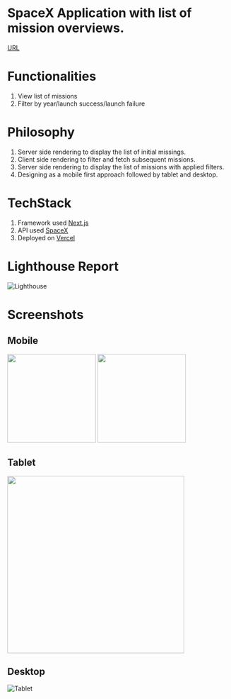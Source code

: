 # SpaceX Application with list of mission overviews.

[URL](https://space-x-app-git-main.akash-pal.vercel.app/)

# Functionalities 

1.  View list of missions 
2.  Filter by year/launch success/launch failure

# Philosophy

1.  Server side rendering to display the list of initial missings.
2.  Client side rendering to filter and fetch subsequent missions.
3.  Server side rendering to display the list of missions with applied filters.
4.  Designing as a mobile first approach followed by tablet and desktop. 

# TechStack

1.  Framework used [Next.js](https://nextjs.org/)
2.  API used [SpaceX](https://docs.spacexdata.com/)
3.  Deployed on [Vercel](https://vercel.com/)

# Lighthouse Report

![Lighthouse](https://i.imgur.com/Fo65WJ3.jpg)

# Screenshots

## Mobile

<img width="200px" src="https://i.imgur.com/D9z1j9e.png">
<img width="200px" src="https://i.imgur.com/yuKvCdm.png">


## Tablet
<img width="400px" src="https://i.imgur.com/KuBguMG.png">

## Desktop
![Tablet](https://i.imgur.com/l3V3cIy.jpg)






